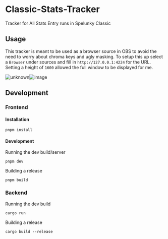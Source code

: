 # Classic-Stats-Tracker

Tracker for All Stats Entry runs in Spelunky Classic

## Usage

This tracker is meant to be used as a browser source in OBS to avoid the need to worry about chroma keys and ugly masking. To setup this up select a `Browser` under sources and fill in `http://127.0.0.1:4224` for the URL. Setting a height of `1600` allowed the full window to be displayed for me.

![unknown](https://user-images.githubusercontent.com/231118/166628232-703a7bf7-170c-4863-9bbb-2212dd746442.png)![image](https://user-images.githubusercontent.com/231118/166628340-3edaac5a-901e-4a89-8f61-206d0f08bbd7.png)


## Development

### Frontend

#### Installation

```console
pnpm install
```

#### Development

Running the dev build/server

```console
pnpm dev
```

Building a release

```console
pnpm build
```

### Backend

Running the dev build

```console
cargo run
```

Building a release

```console
cargo build --release
```
